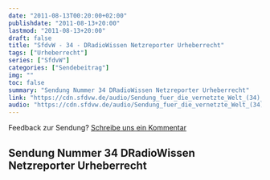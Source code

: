 ```yaml
---
date: "2011-08-13T00:20:00+02:00"
publishdate: "2011-08-13+20:00"
lastmod: "2011-08-13+20:00"
draft: false
title: "SfdvW - 34 - DRadioWissen Netzreporter Urheberrecht"
tags: ["Urheberrecht"]
series: ["SfdvW"]
categories: ["Sendebeitrag"]
img: ""
toc: false
summary: "Sendung Nummer 34 DRadioWissen Netzreporter Urheberrecht"
link: "https://cdn.sfdvw.de/audio/Sendung_fuer_die_vernetzte_Welt_(34)_2011_08_13_DRadioWissen_Netzreporter_Urheberrecht.mp3"
audio: "https://cdn.sfdvw.de/audio/Sendung_fuer_die_vernetzte_Welt_(34)_2011_08_13_DRadioWissen_Netzreporter_Urheberrecht.mp3"
---
```


<div align="center" id="example"></div>
<script src="https://cdn.podlove.org/web-player/embed.js"></script>

Feedback zur Sendung?
[Schreibe uns ein Kommentar](mailto:SfdvW@radiocorax.de)

## Sendung Nummer 34 DRadioWissen Netzreporter Urheberrecht

<script>
  podlovePlayer('#example', '/blog/sfdvw34.json');
</script>
